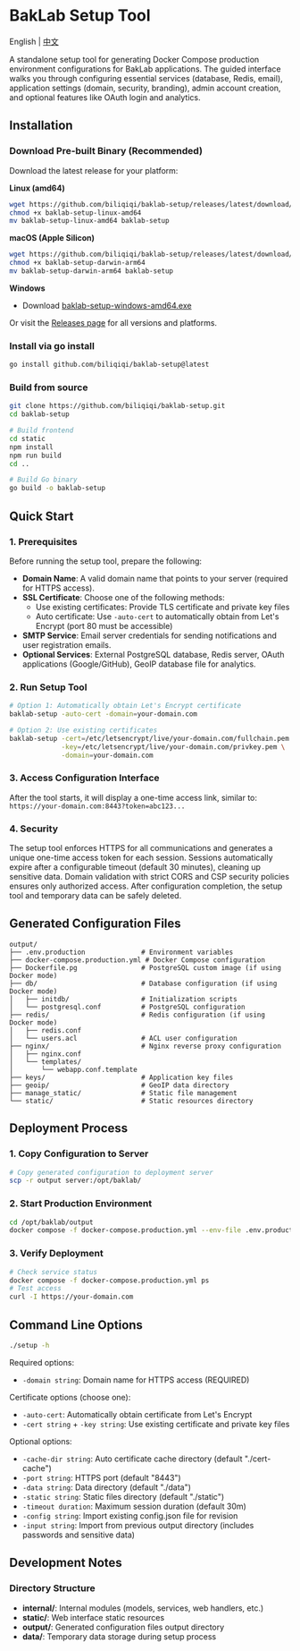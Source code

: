 # BakLab Setup Tool

English | [中文](README.zh.md)

A standalone setup tool for generating Docker Compose production environment configurations for BakLab applications. The guided interface walks you through configuring essential services (database, Redis, email), application settings (domain, security, branding), admin account creation, and optional features like OAuth login and analytics.

## Installation

### Download Pre-built Binary (Recommended)

Download the latest release for your platform:

**Linux (amd64)**
```bash
wget https://github.com/biliqiqi/baklab-setup/releases/latest/download/baklab-setup-linux-amd64
chmod +x baklab-setup-linux-amd64
mv baklab-setup-linux-amd64 baklab-setup
```

**macOS (Apple Silicon)**
```bash
wget https://github.com/biliqiqi/baklab-setup/releases/latest/download/baklab-setup-darwin-arm64
chmod +x baklab-setup-darwin-arm64
mv baklab-setup-darwin-arm64 baklab-setup
```

**Windows**
- Download [baklab-setup-windows-amd64.exe](https://github.com/biliqiqi/baklab-setup/releases/latest/download/baklab-setup-windows-amd64.exe)

Or visit the [Releases page](https://github.com/biliqiqi/baklab-setup/releases) for all versions and platforms.

### Install via go install

```bash
go install github.com/biliqiqi/baklab-setup@latest
```

### Build from source

```bash
git clone https://github.com/biliqiqi/baklab-setup.git
cd baklab-setup

# Build frontend
cd static
npm install
npm run build
cd ..

# Build Go binary
go build -o baklab-setup
```

## Quick Start

### 1. Prerequisites

Before running the setup tool, prepare the following:

- **Domain Name**: A valid domain name that points to your server (required for HTTPS access).
- **SSL Certificate**: Choose one of the following methods:
  - Use existing certificates: Provide TLS certificate and private key files
  - Auto certificate: Use `-auto-cert` to automatically obtain from Let's Encrypt (port 80 must be accessible)
- **SMTP Service**: Email server credentials for sending notifications and user registration emails.
- **Optional Services**: External PostgreSQL database, Redis server, OAuth applications (Google/GitHub), GeoIP database file for analytics.

### 2. Run Setup Tool

```bash
# Option 1: Automatically obtain Let's Encrypt certificate
baklab-setup -auto-cert -domain=your-domain.com

# Option 2: Use existing certificates
baklab-setup -cert=/etc/letsencrypt/live/your-domain.com/fullchain.pem \
             -key=/etc/letsencrypt/live/your-domain.com/privkey.pem \
             -domain=your-domain.com
```

### 3. Access Configuration Interface

After the tool starts, it will display a one-time access link, similar to:
`https://your-domain.com:8443?token=abc123...`

### 4. Security

The setup tool enforces HTTPS for all communications and generates a unique one-time access token for each session. Sessions automatically expire after a configurable timeout (default 30 minutes), cleaning up sensitive data. Domain validation with strict CORS and CSP security policies ensures only authorized access. After configuration completion, the setup tool and temporary data can be safely deleted.

## Generated Configuration Files

```
output/
├── .env.production              # Environment variables
├── docker-compose.production.yml # Docker Compose configuration
├── Dockerfile.pg                # PostgreSQL custom image (if using Docker mode)
├── db/                          # Database configuration (if using Docker mode)
│   ├── initdb/                  # Initialization scripts
│   └── postgresql.conf          # PostgreSQL configuration
├── redis/                       # Redis configuration (if using Docker mode)
│   ├── redis.conf
│   └── users.acl                # ACL user configuration
├── nginx/                       # Nginx reverse proxy configuration
│   ├── nginx.conf
│   └── templates/
│       └── webapp.conf.template
├── keys/                        # Application key files
├── geoip/                       # GeoIP data directory
├── manage_static/               # Static file management
└── static/                      # Static resources directory
```

## Deployment Process

### 1. Copy Configuration to Server

```bash
# Copy generated configuration to deployment server
scp -r output server:/opt/baklab/
```

### 2. Start Production Environment

```bash
cd /opt/baklab/output
docker compose -f docker-compose.production.yml --env-file .env.production up -d
```

### 3. Verify Deployment

```bash
# Check service status
docker compose -f docker-compose.production.yml ps
# Test access
curl -I https://your-domain.com
```

## Command Line Options

```bash
./setup -h
```

Required options:
- `-domain string`: Domain name for HTTPS access (REQUIRED)

Certificate options (choose one):
- `-auto-cert`: Automatically obtain certificate from Let's Encrypt
- `-cert string` + `-key string`: Use existing certificate and private key files

Optional options:
- `-cache-dir string`: Auto certificate cache directory (default "./cert-cache")
- `-port string`: HTTPS port (default "8443")
- `-data string`: Data directory (default "./data")
- `-static string`: Static files directory (default "./static")
- `-timeout duration`: Maximum session duration (default 30m)
- `-config string`: Import existing config.json file for revision
- `-input string`: Import from previous output directory (includes passwords and sensitive data)

## Development Notes

### Directory Structure

- **internal/**: Internal modules (models, services, web handlers, etc.)
- **static/**: Web interface static resources
- **output/**: Generated configuration files output directory
- **data/**: Temporary data storage during setup process
